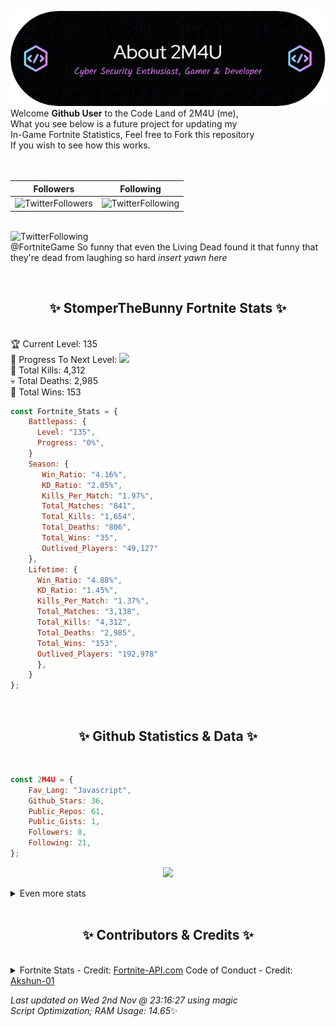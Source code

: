 
  ![Header](./src/github-banner.png)
  <br>
  Welcome **Github User** to the Code Land of 2M4U (me),<br>
  What you see below is a future project for updating my<br>
  In-Game Fortnite Statistics, Feel free to Fork this repository<br>
  If you wish to see how this works.
  <br><br>
  <br>
  
  | Followers  | Following |
  | ---------- |:---------:|
  | ![TwitterFollowers](https://img.shields.io/badge/Twitter%20Followers-78-blue)  | ![TwitterFollowing](https://img.shields.io/badge/Twitter%20Following-219-blue)  |


  <br>![TwitterFollowing](https://img.shields.io/badge/Latest%20Tweet--blue)<br>
  @FortniteGame So funny that even the Living Dead found it that funny that they're dead from laughing so hard *insert yawn here*
   
  <br><h2 align="center"> ✨ StomperTheBunny Fortnite Stats ✨</h2><br>
  🏆 Current Level: 135<br>
  🎉 Progress To Next Level: ![](https://geps.dev/progress/0)<br>
  🎯 Total Kills: 4,312<br>
  💀 Total Deaths: 2,985<br>
  👑 Total Wins: 153<br>

```js
const Fortnite_Stats = {
    Battlepass: {
      Level: "135",
      Progress: "0%",    
    }
    Season: { 
       Win_Ratio: "4.16%",
       KD_Ratio: "2.05%",
       Kills_Per_Match: "1.97%",
       Total_Matches: "841",
       Total_Kills: "1,654",
       Total_Deaths: "806",
       Total_Wins: "35",
       Outlived_Players: "49,127"
    },
    Lifetime: {
      Win_Ratio: "4.88%",
      KD_Ratio: "1.45%",
      Kills_Per_Match: "1.37%",
      Total_Matches: "3,138",
      Total_Kills: "4,312",
      Total_Deaths: "2,985",
      Total_Wins: "153",
      Outlived_Players: "192,978"
      },
    }
}; 
```


<br><h2 align="center"> ✨ Github Statistics & Data ✨</h2><br>

```js
const 2M4U = {
    Fav_Lang: "Javascript",
    Github_Stars: 36,
    Public_Repos: 61,
    Public_Gists: 1,
    Followers: 8,
    Following: 21,
}; 
```

<p align="center">
<img src="https://github-readme-streak-stats.herokuapp.com/?user=2M4U&theme=tokyonight">
</p>
<details>
  <summary>
      Even more stats
  </summary>
  <p align="center">
    <img src="https://github-profile-trophy.vercel.app/?username=2M4U&theme=dracula">
    <img src="https://github-readme-stats.vercel.app/api?username=2M4U&theme=tokyonight&count_private=true&show_icons=true&include_all_commits=true">
  </p>
</details>
<br><h2 align="center"> ✨ Contributors & Credits ✨</h2><br>
<details>
  <summary>
      Fortnite Stats - Credit: <a href="https://fortnite-api.com/?utm_source=github.com/2M4U/2M4U">Fortnite-API.com</a>
      Code of Conduct - Credit: <a href="https://github.com/Akshun-01">Akshun-01</a>
  </summary>
</details>

<!-- Last updated on Wed Nov 02 2022 23:16:27 GMT+0000 (Coordinated Universal Time) ;-;-->
<i>Last updated on  Wed 2nd Nov @ 23:16:27 using magic<br>
Script Optimization; RAM Usage: 14.65</i>✨